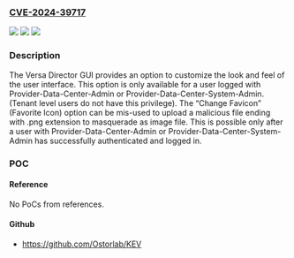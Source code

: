 ### [CVE-2024-39717](https://cve.mitre.org/cgi-bin/cvename.cgi?name=CVE-2024-39717)
![](https://img.shields.io/static/v1?label=Product&message=Director&color=blue)
![](https://img.shields.io/static/v1?label=Version&message=21.2.2%3C%3D%2021.2.2%20&color=brighgreen)
![](https://img.shields.io/static/v1?label=Vulnerability&message=n%2Fa&color=brighgreen)

### Description

The Versa Director GUI provides an option to customize the look and feel of the user interface. This option is only available for a user logged with Provider-Data-Center-Admin or Provider-Data-Center-System-Admin. (Tenant level users do not have this privilege). The “Change Favicon” (Favorite Icon) option can be mis-used to upload a malicious file ending with .png extension to masquerade as image file. This is possible only after a user with Provider-Data-Center-Admin or Provider-Data-Center-System-Admin has successfully authenticated and logged in.

### POC

#### Reference
No PoCs from references.

#### Github
- https://github.com/Ostorlab/KEV

